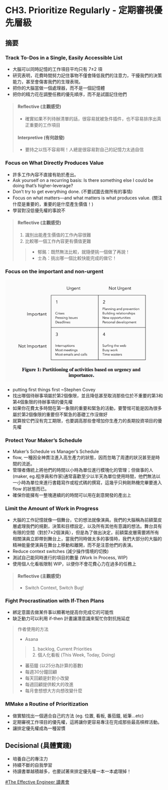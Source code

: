 # CH3. Prioritize Regularly - 定期審視優先層級

## 摘要

### Track To-Dos in a Single, Easily Accessible List 

* 大腦可以同時記憶的工作項目平均只有 7±2 項
* 研究表明，花費時間努力記住事物不僅會降低我們的注意力，干擾我們的決策能力，甚至會傷害我們的生理表現。
* 把你的大腦當做一個處理器，而不是一個記憶體
* 把你的精力花在調整任務的優先順序，而不是試圖記住他們

> #### Reflective (主觀感受) 
> * 確實如果不列待辦清單的話，很容易就被急件插件，也不容易排序出真正重要的工作項目
> #### Interpretive (有何啟發)
> * 要持之以恆不容易啊！人總是很容易對自己的記憶力太過自信

### Focus on What Directly Produces Value

* 許多工作內容不直接有助於產出。
* Ask yourself on a recurring basis: Is there something else I could be doing that’s higher-leverage?
* Don’t try to get everything done. (不要試圖去做所有的事情)
* Focus on what matters—and what matters is what produces value. (關注什麼是重要的，重要的是什麼產生價值！)
* 學習對沒低優先權的事說不

> #### Reflective (主觀感受) 
> 1. 識別出能產生價值的工作內容很難
> 2. 比較哪一個工作內容更有價值更難
>> * 郁銘：既然無法比較，就隨便挑一個做了再說！
>> * 士為：挑出哪一個比較快能完成的做它！

### Focus on the important and non-urgent

![Figure1](https://github.com/adennis1984/BookClub/blob/master/TheEffectiveEngineer/CH3/Figure1.png?raw=true "Figure1") 

* putting first things first ~Stephen Covey 
* 找出哪個待辦事項屬於第2個像限，並且降低甚至取消那些位於不重要的第3和第4個象限的待辦事項的優先權
* 如果你花費太多時間在第一象限的重要和緊急的活動，要警惕可能是因為很多屬於第2個像限的重要但不緊急的基礎工作沒做好
* 就算按它們沒有完工期限，也要調高那些會增加你生產力的長期投資項目的優先權

### Protect Your Maker’s Schedule

* Maker’s Schedule vs Manager’s Schedule
* flow, 一種因全神貫注進入高生產力的狀態，因而忽略了周遭的狀況甚至是時間的流逝。
* 管理者傳統上將他們的時間以小時為單位進行模塊化的管理；但做事的人(maker, eg.程序員和作家)通常喜歡至少以半天為單位使用時間，他們無法以一小時為單位來進行書籍寫作或程式碼的撰寫，這幾乎只夠剛熱機完畢要進入 flow 的狀態而已。
* 確保你能擁有一整塊連續的的時間可以用在創意開發的產出上

### Limit the Amount of Work in Progress

* 大腦的工作記憶就像一個舞台，它的想法就像演員。我們的大腦稱為前額葉皮層處理我們的規劃，決策和目標設定，以及所有其他有意識的想法。舞台具有有限的空間（對於7±2個演員），但是為了做出決定，前額葉皮層需要將所有相關演員立即帶到舞台上，當我們同時做太多的事情時，我們大部分的大腦的精神能量使演員在舞台上移動和離開，而不是注意他們的表演。
* Reduce context switches (減少操作情境的切換)
* 測試自己能同時進行的項目的數量 (Work In Process, WIP)
* 使用個人化看板限制 WIP，以便你不會花費心力在過多的任務上

> #### Reflective (主觀感受) 
> * Switch Context, Switch Bug!

### Fight Procrastination with If-Then Plans

* 綁定意圖去做某件事以顯著地提高你完成它的可能性
* 缺乏動力可以利用 if-then 計畫讓潛意識來幫忙你對抗拖延症

> 作者使用的方法 
> * Asana 
> > 1. backlog, Current Priorities 
> > 2. 個人化看板 (This Week, Today, Doing)
> * 蕃茄鐘 (以25分為計算的基數)
> * 每週30分鐘回顧
> * 每天回顧是針對小改變
> * 每週回顧提供較大的改進
> * 每月會想想大方向想改變什麼

### MMake a Routine of Prioritization

* 做實驗找出一個適合自己的方法 (eg. 位置, 看板, 番茄鐘, 紙筆...etc)
* 定期審視工作項目的優先權，這將讓你更容易專注在完成那些最高槓桿活動。
* 讓排定優先權成為一種習慣
 
## Decisional (具體實踐)

* 培養自己的專注力
* 持續不斷的自我學習
* 待讀書單越積越多，也要試著來排定優先權一本一本處理掉！


[#The Effective Engineer 讀書會](https://softnshare.wordpress.com/portfolio/packageeffectiveengineer/)